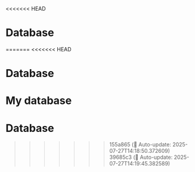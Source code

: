 <<<<<<< HEAD
# Database
=======
<<<<<<< HEAD
# Database
My database
=======
# Database
>>>>>>> 155a865 (🔄 Auto-update: 2025-07-27T14:18:50.372609)
>>>>>>> 39685c3 (🔄 Auto-update: 2025-07-27T14:19:45.382589)
